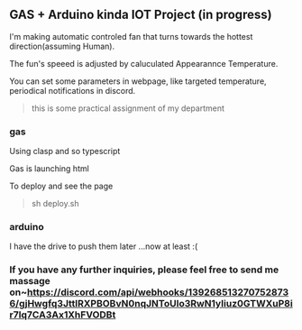 ## GAS + Arduino kinda IOT Project (in progress)
I'm making automatic controled fan that turns towards the hottest direction(assuming Human).

The fun's speeed is adjusted by caluculated Appearannce Temperature.

You can set some parameters in webpage, like targeted temperature, periodical notifications in discord.

> this is some practical assignment of my department 

### gas

Using clasp and so typescript

Gas is launching html

To deploy and see the page
> sh deploy.sh

### arduino
I have the drive to push them later ...now at least :(



### If you have any further inquiries, please feel free to send me massage on~https://discord.com/api/webhooks/1392685132707528736/gjHwgfq3JttlRXPBOBvN0nqJNToUlo3RwN1yIiuz0GTWXuP8ir7Iq7CA3Ax1XhFVODBt